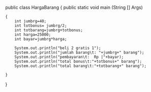 public class HargaBarang
{
	public static void main (String [] Args)

	{
		int jumbrg=40;
		int totbonus= jumbrg/2;
		int totbarang=jumbrg+totbonus;
		int harga=25000;
		int bayar=jumbrg*harga;

		System.out.println("beli 2 gratis 1");
		System.out.println("jumlah barang\t: "+jumbrg+" barang");
		System.out.println("pembayaran\t:  Rp |"+bayar);
		System.out.println("total bonus\t:"+totbonus+" barang");
		System.out.println("total barang\t:"+totbarang+" barang");

	}
}
